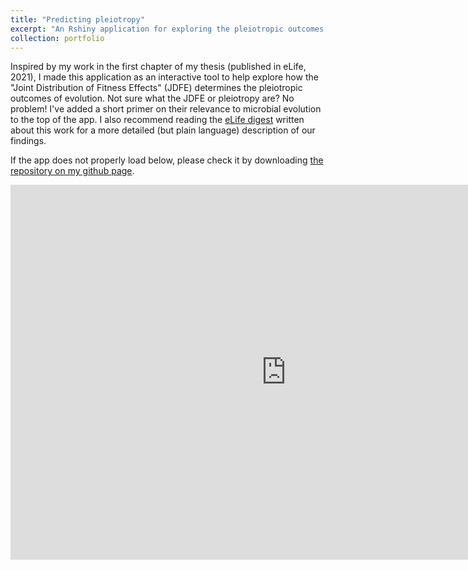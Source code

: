 ```yaml
---
title: "Predicting pleiotropy"
excerpt: "An Rshiny application for exploring the pleiotropic outcomes of evolution <br/><img src='/images/500x300.png'>"
collection: portfolio
---
```


Inspired by my work in the first chapter of my thesis (published in eLife, 2021), I made this application as an interactive tool to help explore how the "Joint Distribution of Fitness Effects" (JDFE) determines the pleiotropic outcomes of evolution. Not sure what the JDFE or pleiotropy are? No problem! I've added a short primer on their relevance to microbial evolution to the top of the app. I also recommend reading the [eLife digest](https://elifesciences.org/articles/73250) written about this work for a more detailed (but plain language) description of our findings. 

If the app does not properly load below, please check it by downloading [the repository on my github page](https://github.com/ardellsarah/JDFE_Rshiny_App). 

<iframe src="https://smardell.shinyapps.io/rshiny_jdfe/" width="175%" height="600" frameborder="0"></iframe>
